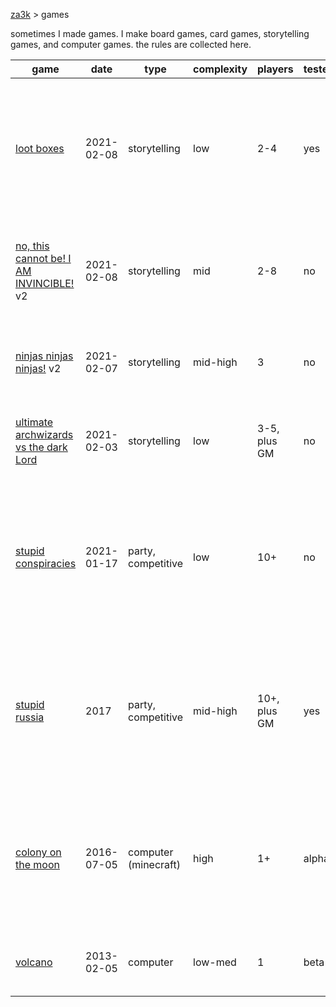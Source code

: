 [za3k](/) > games

sometimes I made games. I make board games, card games, storytelling games, and computer games. the rules are collected here.

| game                                                                     | date       | type                 | complexity | players      | tested?  | recommended?  | description |
|--------------------------------------------------------------------------|------------|----------------------|------------|--------------|----------|---------------|-------------|
| [loot boxes](/archive/lootboxes.md)                                      | 2021-02-08 | storytelling         | low        | 2-4          | yes      | maybe         | "Car trip" game. Players have an inventory of random items. They must use the items to solve a series of challenges.
| [no, this cannot be! I AM INVINCIBLE!](/archive/invincible.md) v2        | 2021-02-08 | storytelling         | mid        | 2-8          | no       | maybe         | Villains send wave after harder wave of enemies at the Heros, until they kill the Villains.
| [ninjas ninjas ninjas!](/archive/ninjas.md) v2                           | 2021-02-07 | storytelling         | mid-high   | 3            | no       | no            | Fast, diceless storytelilng game about how cool ninjas are.
| [ultimate archwizards vs the dark Lord](/archive/ultimate_archwizard.md) | 2021-02-03 | storytelling         | low        | 3-5, plus GM | no       | yes           | One-page storytelling game about the final episode in a fight anime.
| [stupid conspiracies](/archive/conspiracies.md)                          | 2021-01-17 | party, competitive   | low        | 10+          | no       | maybe         | Conspiracy nutjobs try to join as many conspiracies as possible, and get as many people as possibly to believe their conspiracy.
| [stupid russia](/archive/stupid_russia.md)                               | 2017       | party, competitive   | mid-high   | 10+, plus GM | yes      | no            | Spy directors make deals with each other, trying to report more agents than anyone else, without getting their own agents executed.
| [colony on the moon](/archive/colony.md)                                 | 2016-07-05 | computer (minecraft) | high       | 1+           | alpha    | no            | A minecraft modpack. Based around providing reductionist components and having the player do their own automation.
| [volcano](https://github.com/za3k/volcano)                               | 2013-02-05 | computer             | low-med    | 1            | beta     | no            | An ASCII roguelike I made in college. Not much fun.

